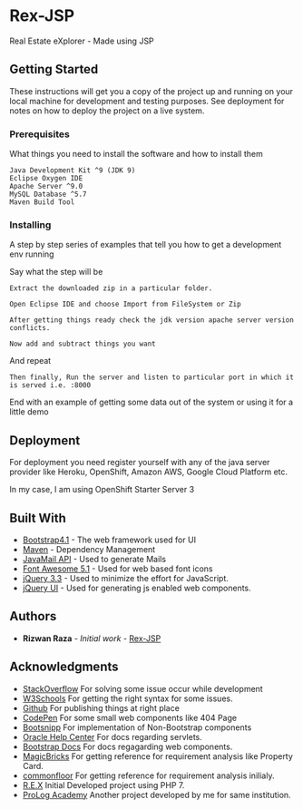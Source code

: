 # Rex-JSP

Real Estate eXplorer - Made using JSP

## Getting Started

These instructions will get you a copy of the project up and running on your local machine for development and testing purposes. See deployment for notes on how to deploy the project on a live system.

### Prerequisites

What things you need to install the software and how to install them

```
Java Development Kit ^9 (JDK 9)
Eclipse Oxygen IDE
Apache Server ^9.0
MySQL Database ^5.7
Maven Build Tool
```

### Installing

A step by step series of examples that tell you how to get a development env running

Say what the step will be

```
Extract the downloaded zip in a particular folder.

Open Eclipse IDE and choose Import from FileSystem or Zip

After getting things ready check the jdk version apache server version conflicts.

Now add and subtract things you want
```

And repeat

```
Then finally, Run the server and listen to particular port in which it is served i.e. :8000
```

End with an example of getting some data out of the system or using it for a little demo

## Deployment

For deployment you need register yourself with any of the java server provider like Heroku, OpenShift, Amazon AWS, Google Cloud Platform etc.

In my case, I am using OpenShift Starter Server 3

## Built With

* [Bootstrap4.1](https://getbootstrap.com/docs/4.0/getting-started/introduction/) - The web framework used for UI
* [Maven](https://maven.apache.org/) - Dependency Management
* [JavaMail API](http://www.oracle.com/technetwork/java/javamail/index.html) - Used to generate Mails
* [Font Awesome	5.1](https://fontawesome.com/) - Used for web based font icons
* [jQuery 3.3](https://jquery.com/) - Used to minimize the effort for JavaScript.
* [jQuery UI](https://jqueryui.com/) - Used for generating js enabled web components.

## Authors

* **Rizwan Raza** - *Initial work* - [Rex-JSP](https://github.com/Rex-JSP)

## Acknowledgments

* [StackOverflow](https://stackoverflow.com/) For solving some issue occur while development
* [W3Schools](https://www.w3schools.com/) For getting the right syntax for some issues.
* [Github](https://github.com/) For publishing things at right place
* [CodePen](https://codepen.io/) For some small web components like 404 Page
* [Bootsnipp](https://bootsnipp.com/) For implementation of Non-Bootstrap components
* [Oracle Help Center](https://docs.oracle.com/en/) For docs regarding servlets.
* [Bootstrap Docs](https://getbootstrap.com/docs/4.0/) For docs regagarding web components.
* [MagicBricks](https://www.magicbricks.com/) For getting reference for requirement analysis like Property Card.
* [commonfloor](https://www.commonfloor.com/) For getting reference for requirement analysis inilialy.
* [R.E.X](http://rex.esy.es/) Initial Developed project using PHP 7.
* [ProLog Academy](http://rex.esy.es/pl/) Another project developed by me for same institution.

